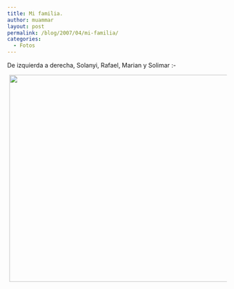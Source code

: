 ```yaml
---
title: Mi familia.
author: muammar
layout: post
permalink: /blog/2007/04/mi-familia/
categories:
  - Fotos
---
```

De izquierda a derecha, Solanyi, Rafael, Marian y Solimar <img src="http://muammar.me/blog/wp-includes/images/smilies/simple-smile.png" alt=":-)" class="wp-smiley" style="height: 1em; max-height: 1em;" />  
<!-- s9ymdb:19 -->

<img class="serendipity_image_left" width="680" height="480" style="float: left; border: 0px; padding-left: 5px; padding-right: 5px;" src="/blog/uploads/HPIM3935.JPG" alt="" />
